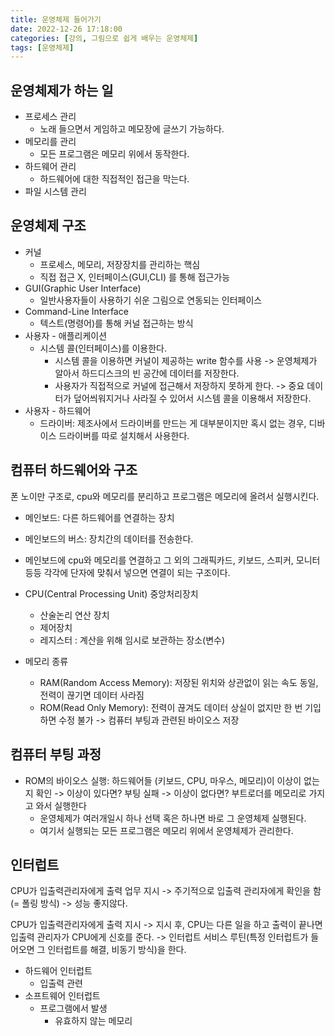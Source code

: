 ```yaml
---
title: 운영체제 들어가기
date: 2022-12-26 17:18:00
categories: [강의, 그림으로 쉽게 배우는 운영체제]
tags: [운영체제]
---
```


## 운영체제가 하는 일
- 프로세스 관리
	- 노래 들으면서 게임하고 메모장에 글쓰기 가능하다.
- 메모리를 관리
	- 모든 프로그램은 메모리 위에서 동작한다.
- 하드웨어 관리
	- 하드웨어에 대한 직접적인 접근을 막는다.
- 파일 시스템 관리

## 운영체제 구조
- 커널
	- 프로세스, 메모리, 저장장치를 관리하는 핵심
	- 직접 접근 X, 인터페이스(GUI,CLI) 를 통해 접근가능
- GUI(Graphic User Interface)
	- 일반사용자들이 사용하기 쉬운 그림으로 연동되는 인터페이스
- Command-Line Interface
	- 텍스트(명령어)를 통해 커널 접근하는 방식 
- 사용자 - 애플리케이션
	- 시스템 콜(인터페이스)를 이용한다.
		- 시스템 콜을 이용하면 커널이 제공하는 write 함수를 사용 ->  운영체제가 알아서 하드디스크의 빈 공간에 데이터를 저장한다.
		- 사용자가 직접적으로 커널에 접근해서 저장하지 못하게 한다. -> 중요 데이터가 덮어씌워지거나 사라질 수 있어서 시스템 콜을 이용해서 저장한다.
- 사용자 - 하드웨어
	- 드라이버: 제조사에서 드라이버를 만드는 게 대부분이지만 혹시 없는 경우, 디바이스 드라이버를 따로 설치해서 사용한다.

## 컴퓨터 하드웨어와 구조
폰 노이만 구조로, cpu와 메모리를 분리하고 프로그램은 메모리에 올려서 실행시킨다.

- 메인보드: 다른 하드웨어를 연결하는 장치
- 메인보드의 버스: 장치간의 데이터를 전송한다.
- 메인보드에 cpu와 메모리를 연결하고 그 외의 그래픽카드, 키보드, 스피커, 모니터 등등 각각에 단자에 맞춰서 넣으면 연결이 되는 구조이다.

- CPU(Central Processing Unit) 중앙처리장치
	- 산술논리 연산 장치
	- 제어장치
	- 레지스터 :  계산을 위해 임시로 보관하는 장소(변수)

- 메모리 종류
	- RAM(Random Access Memory): 저장된 위치와 상관없이 읽는 속도 동일, 전력이 끊기면 데이터 사라짐
	- ROM(Read Only Memory): 전력이 끊겨도 데이터 상실이 없지만 한 번 기입하면 수정 불가 -> 컴퓨터 부팅과 관련된 바이오스 저장

## 컴퓨터 부팅 과정
- ROM의 바이오스 실행: 하드웨어들 (키보드, CPU, 마우스, 메모리)이 이상이 없는지 확인
	-> 이상이 있다면? 부팅 실패
	-> 이상이 없다면? 부트로더를 메모리로 가지고 와서 실행한다 
	- 운영체제가 여러개일시 하나 선택 혹은 하나면 바로 그 운영체제 실행된다. 
	- 여기서 실행되는 모든 프로그램은 메모리 위에서 운영체제가 관리한다.

## 인터럽트
CPU가 입출력관리자에게 출력 업무 지시 -> 주기적으로 입출력 관리자에게 확인을 함(= 폴링 방식)  -> 성능 좋지않다.

CPU가 입출력관리자에게 출력 지시 -> 지시 후, CPU는 다른 일을 하고 출력이 끝나면 입출력 관리자가 CPU에게 신호를 준다. ->  인터럽트 서비스 루틴(특정 인터럽트가 들어오면 그 인터럽트를 해결, 비동기 방식)을 한다. 

- 하드웨어 인터럽트
	- 입출력 관련
- 소프트웨어 인터럽트
	- 프로그램에서 발생
		- 유효하지 않는 메모리







